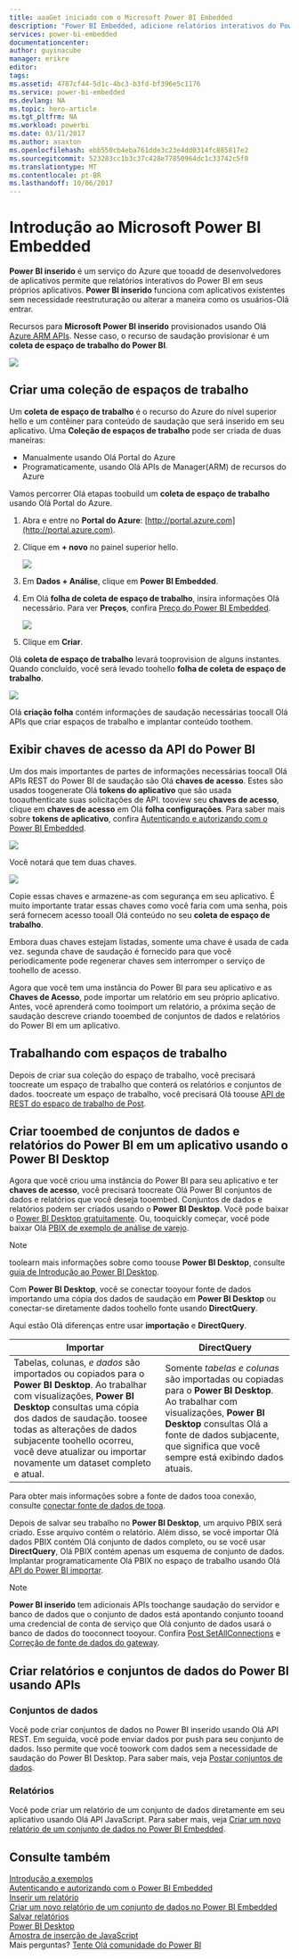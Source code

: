 ```yaml
---
title: aaaGet iniciado com o Microsoft Power BI Embedded
description: "Power BI Embedded, adicione relatórios interativos do Power BI a seu aplicativo de business intelligence"
services: power-bi-embedded
documentationcenter: 
author: guyinacube
manager: erikre
editor: 
tags: 
ms.assetid: 4787cf44-5d1c-4bc3-b3fd-bf396e5c1176
ms.service: power-bi-embedded
ms.devlang: NA
ms.topic: hero-article
ms.tgt_pltfrm: NA
ms.workload: powerbi
ms.date: 03/11/2017
ms.author: asaxton
ms.openlocfilehash: ebb550cb4eba761dde3c23e4dd0314fc885817e2
ms.sourcegitcommit: 523283cc1b3c37c428e77850964dc1c33742c5f0
ms.translationtype: MT
ms.contentlocale: pt-BR
ms.lasthandoff: 10/06/2017
---
```

# <a name="get-started-with-microsoft-power-bi-embedded"></a>Introdução ao Microsoft Power BI Embedded

**Power BI inserido** é um serviço do Azure que tooadd de desenvolvedores de aplicativos permite que relatórios interativos do Power BI em seus próprios aplicativos. **Power BI inserido** funciona com aplicativos existentes sem necessidade reestruturação ou alterar a maneira como os usuários-Olá entrar.

Recursos para **Microsoft Power BI inserido** provisionados usando Olá [Azure ARM APIs](https://msdn.microsoft.com/library/mt712306.aspx). Nesse caso, o recurso de saudação provisionar é um **coleta de espaço de trabalho do Power BI**.

![](media/power-bi-embedded-get-started/introduction.png)

## <a name="create-a-workspace-collection"></a>Criar uma coleção de espaços de trabalho

Um **coleta de espaço de trabalho** é o recurso do Azure do nível superior hello e um contêiner para conteúdo de saudação que será inserido em seu aplicativo. Uma **Coleção de espaços de trabalho** pode ser criada de duas maneiras:

* Manualmente usando Olá Portal do Azure
* Programaticamente, usando Olá APIs de Manager(ARM) de recursos do Azure

Vamos percorrer Olá etapas toobuild um **coleta de espaço de trabalho** usando Olá Portal do Azure.

1. Abra e entre no **Portal do Azure**: [http://portal.azure.com](http://portal.azure.com).
2. Clique em **+ novo** no painel superior hello.
   
   ![](media/power-bi-embedded-get-started/create-workspace-1.png)
3. Em **Dados + Análise**, clique em **Power BI Embedded**.
4. Em Olá **folha de coleta de espaço de trabalho**, insira informações Olá necessário. Para ver **Preços**, confira [Preço do Power BI Embedded](http://go.microsoft.com/fwlink/?LinkID=760527).
   
   ![](media/power-bi-embedded-get-started/create-workspace-2.png)
5. Clique em **Criar**.

Olá **coleta de espaço de trabalho** levará tooprovision de alguns instantes. Quando concluído, você será levado toohello **folha de coleta de espaço de trabalho**.

   ![](media/power-bi-embedded-get-started/create-workspace-3.png)

Olá **criação folha** contém informações de saudação necessárias toocall Olá APIs que criar espaços de trabalho e implantar conteúdo toothem.

<a name="view-access-keys"/>

## <a name="view-power-bi-api-access-keys"></a>Exibir chaves de acesso da API do Power BI

Um dos mais importantes de partes de informações necessárias toocall Olá APIs REST do Power BI de saudação são Olá **chaves de acesso**. Estes são usados toogenerate Olá **tokens do aplicativo** que são usada tooauthenticate suas solicitações de API. tooview seu **chaves de acesso**, clique em **chaves de acesso** em Olá **folha configurações**. Para saber mais sobre **tokens de aplicativo**, confira [Autenticando e autorizando com o Power BI Embedded](power-bi-embedded-app-token-flow.md).

   ![](media/power-bi-embedded-get-started/access-keys.png)

Você notará que tem duas chaves.

   ![](media/power-bi-embedded-get-started/access-keys-2.png)

Copie essas chaves e armazene-as com segurança em seu aplicativo. É muito importante tratar essas chaves como você faria com uma senha, pois será fornecem acesso tooall Olá conteúdo no seu **coleta de espaço de trabalho**.

Embora duas chaves estejam listadas, somente uma chave é usada de cada vez. segunda chave de saudação é fornecido para que você periodicamente pode regenerar chaves sem interromper o serviço de toohello de acesso.

Agora que você tem uma instância do Power BI para seu aplicativo e as **Chaves de Acesso**, pode importar um relatório em seu próprio aplicativo. Antes, você aprenderá como tooimport um relatório, a próxima seção de saudação descreve criando tooembed de conjuntos de dados e relatórios do Power BI em um aplicativo.

## <a name="working-with-workspaces"></a>Trabalhando com espaços de trabalho

Depois de criar sua coleção do espaço de trabalho, você precisará toocreate um espaço de trabalho que conterá os relatórios e conjuntos de dados. toocreate um espaço de trabalho, você precisará Olá toouse [API de REST do espaço de trabalho de Post](https://msdn.microsoft.com/library/azure/mt711503.aspx).

## <a name="create-power-bi-datasets-and-reports-tooembed-into-an-app-using-power-bi-desktop"></a>Criar tooembed de conjuntos de dados e relatórios do Power BI em um aplicativo usando o Power BI Desktop

Agora que você criou uma instância do Power BI para seu aplicativo e ter **chaves de acesso**, você precisará toocreate Olá Power BI conjuntos de dados e relatórios que você deseja tooembed. Conjuntos de dados e relatórios podem ser criados usando o **Power BI Desktop**. Você pode baixar o [Power BI Desktop gratuitamente](https://go.microsoft.com/fwlink/?LinkId=521662). Ou, tooquickly começar, você pode baixar Olá [PBIX de exemplo de análise de varejo](http://go.microsoft.com/fwlink/?LinkID=780547).

> [!NOTE]
> toolearn mais informações sobre como toouse **Power BI Desktop**, consulte [guia de Introdução ao Power BI Desktop](https://powerbi.microsoft.com/guided-learning/powerbi-learning-0-2-get-started-power-bi-desktop).

Com **Power BI Desktop**, você se conectar tooyour fonte de dados importando uma cópia dos dados de saudação em **Power BI Desktop** ou conectar-se diretamente dados toohello fonte usando **DirectQuery**.

Aqui estão Olá diferenças entre usar **importação** e **DirectQuery**.

| Importar | DirectQuery |
| --- | --- |
| Tabelas, colunas, *e dados* são importados ou copiados para o **Power BI Desktop**. Ao trabalhar com visualizações, **Power BI Desktop** consultas uma cópia dos dados de saudação. toosee todas as alterações de dados subjacente toohello ocorreu, você deve atualizar ou importar novamente um dataset completo e atual. |Somente *tabelas e colunas* são importadas ou copiadas para o **Power BI Desktop**. Ao trabalhar com visualizações, **Power BI Desktop** consultas Olá a fonte de dados subjacente, que significa que você sempre está exibindo dados atuais. |

Para obter mais informações sobre a fonte de dados tooa conexão, consulte [conectar fonte de dados de tooa](power-bi-embedded-connect-datasource.md).

Depois de salvar seu trabalho no **Power BI Desktop**, um arquivo PBIX será criado. Esse arquivo contém o relatório. Além disso, se você importar Olá dados PBIX contém Olá conjunto de dados completo, ou se você usar **DirectQuery**, Olá PBIX contém apenas um esquema de conjunto de dados. Implantar programaticamente Olá PBIX no espaço de trabalho usando Olá [API do Power BI importar](https://msdn.microsoft.com/library/mt711504.aspx).

> [!NOTE]
> **Power BI inserido** tem adicionais APIs toochange saudação do servidor e banco de dados que o conjunto de dados está apontando conjunto tooand uma credencial de conta de serviço que Olá conjunto de dados usará o banco de dados do tooconnect tooyour. Confira [Post SetAllConnections](https://msdn.microsoft.com/library/mt711505.aspx) e [Correção de fonte de dados do gateway](https://msdn.microsoft.com/library/mt711498.aspx).

## <a name="create-power-bi-datasets-and-reports-using-apis"></a>Criar relatórios e conjuntos de dados do Power BI usando APIs

### <a name="datsets"></a>Conjuntos de dados

Você pode criar conjuntos de dados no Power BI inserido usando Olá API REST. Em seguida, você pode enviar dados por push para seu conjunto de dados. Isso permite que você toowork com dados sem a necessidade de saudação do Power BI Desktop. Para saber mais, veja [Postar conjuntos de dados](https://msdn.microsoft.com/library/azure/mt778875.aspx).

### <a name="reports"></a>Relatórios

Você pode criar um relatório de um conjunto de dados diretamente em seu aplicativo usando Olá API JavaScript. Para saber mais, veja [Criar um novo relatório de um conjunto de dados no Power BI Embedded](power-bi-embedded-create-report-from-dataset.md).

## <a name="see-also"></a>Consulte também

[Introdução a exemplos](power-bi-embedded-get-started-sample.md)  
[Autenticando e autorizando com o Power BI Embedded](power-bi-embedded-app-token-flow.md)  
[Inserir um relatório](power-bi-embedded-embed-report.md)  
[Criar um novo relatório de um conjunto de dados no Power BI Embedded](power-bi-embedded-create-report-from-dataset.md)
[Salvar relatórios](power-bi-embedded-save-reports.md)  
[Power BI Desktop](https://powerbi.microsoft.com/documentation/powerbi-desktop-get-the-desktop/)  
[Amostra de inserção de JavaScript](https://microsoft.github.io/PowerBI-JavaScript/demo/)  
Mais perguntas? [Tente Olá comunidade do Power BI](http://community.powerbi.com/)

